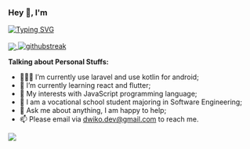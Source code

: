 ### Hey 👋, I'm 
[![Typing SVG](https://readme-typing-svg.demolab.com?font=Fira+Code&pause=1000&color=F7F7F7&width=435&lines=Dwiko+Dany+Rananta)](https://git.io/typing-svg)
<br>
<br>
<a href="https://github.com/seikyrooo">
  <img align="center" src="https://github-readme-stats.vercel.app/api?username=seikyrooo&count_private=true&show_icons=true&theme=chartreuse-dark" />
</a>
[![githubstreak](https://streak-stats.demolab.com/?user=seikyrooo&theme=dark)](https://git.io/streak-stats)

**Talking about Personal Stuffs:**
- 👨🏽‍💻 I’m currently use laravel and use kotlin for android;
- 🌱 I’m currently learning react and flutter; 
- 🤔 My interests with JavaScript programming language;
- 💼 I am a vocational school student majoring in Software Engineering;
- 💬 Ask me about anything, I am happy to help;
- 📫 Please email via dwiko.dev@gmail.com to reach me.

<a href="https://github.com/seikyrooo">
  <img align="center" src="https://github-readme-stats.vercel.app/api/top-langs/?username=seikyrooo&layout=compact&theme=chartreuse-dark&langs_count=8" />
</a>
